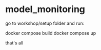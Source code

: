 # model_monitoring

go to workshop/setup folder and run:

docker compose build
docker compose up

that's all
